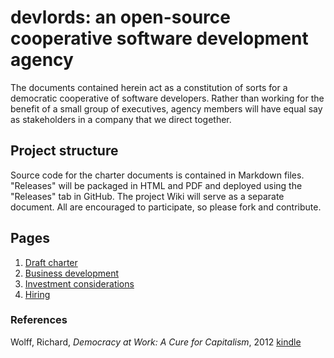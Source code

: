 # devlords: an open-source cooperative software development agency

The documents contained herein act as a constitution of sorts for a democratic cooperative of software developers.  Rather than working for the benefit of a small group of executives, agency members will have equal say as stakeholders in a company that we direct together.

## Project structure

Source code for the charter documents is contained in Markdown files. "Releases" will be packaged in HTML and PDF and deployed using the "Releases" tab in GitHub. The project Wiki will serve as a separate document. All are encouraged to participate, so please fork and contribute.

## Pages

1. [Draft charter](./org/p3-charter.md)
2. [Business development](./org/p4-busdev.md)
3. [Investment considerations](./org/p5-investment.md)
4. [Hiring](./org/p6-hiring.md)

### References

Wolff, Richard, _Democracy at Work: A Cure for Capitalism_, 2012 [kindle](http://www.amazon.com/Democracy-at-Work-Cure-Capitalism-ebook/dp/B009CGZIPU/ref=tmm_kin_swatch_0?_encoding=UTF8&sr=&qid=)
